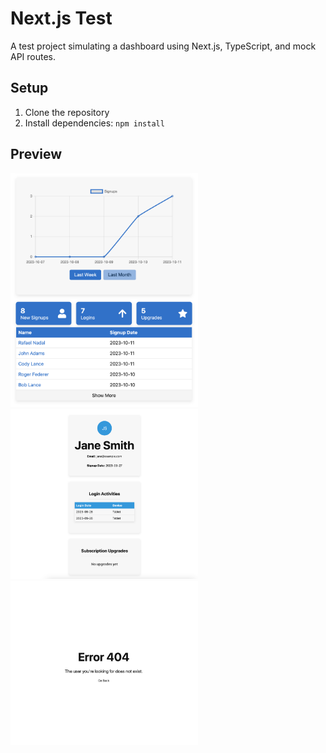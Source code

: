 # Next.js Test

A test project simulating a dashboard using Next.js, TypeScript, and mock API routes.

## Setup

1. Clone the repository
2. Install dependencies:
   `npm install`

## Preview

<img src="./public/homepage.png" alt="homepage" width="300px"/>
<img src="./public/userpage.png" alt="user page" width="300px"/>
<img src="./public/error.png" alt="error page" width="300px"/>
